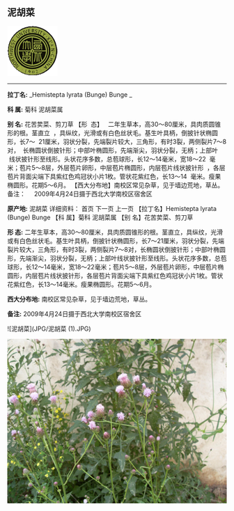 ## 泥胡菜

![西北大学校园网络植物志](JPG/nwu.gif)

---

**拉丁名:**  _Hemistepta lyrata (Bunge) Bunge _

**科 属:** 菊科 泥胡菜属

**别 名:** 花苦荬菜、剪刀草
【形  态】   二年生草本，高30～80厘米，具肉质圆锥形的根。茎直立
 ，具纵纹，光滑或有白色丝状毛。基生叶具柄，倒披针状椭圆形，长7～
 21厘米，羽状分裂，先端裂片较大，三角形，有时3裂，两侧裂片7～8对，
 长椭圆状倒披针形；中部叶椭圆形，先端渐尖，羽状分裂，无柄；上部叶
 线状披针形至线形。头状花序多数，总苞球形，长12～14毫米，宽18～22
 毫米；苞片5～8层，外层苞片卵形，中层苞片椭圆形，内层苞片线状披针形
 ，各层苞片背面尖端下具紫红色鸡冠状小片1枚。管状花紫红色，长13～14
 毫米。瘦果椭圆形。花期5～6月。
【西大分布地】南校区常见杂草，见于墙边荒地，草丛。
备注：
    2009年4月24日摄于西北大学南校区宿舍区
　
　

**原产地:** 泥胡菜
详细资料： 首页 下一页 上一页 
【拉丁名】Hemistepta lyrata (Bunge) Bunge 
【科 属】菊科 泥胡菜属
【别 名】花苦荬菜、剪刀草

**形  态:** 二年生草本，高30～80厘米，具肉质圆锥形的根。茎直立，具纵纹，光滑或有白色丝状毛。基生叶具柄，倒披针状椭圆形，长7～21厘米，羽状分裂，先端裂片较大，三角形，有时3裂，两侧裂片7～8对，长椭圆状倒披针形；中部叶椭圆形，先端渐尖，羽状分裂，无柄；上部叶线状披针形至线形。头状花序多数，总苞球形，长12～14毫米，宽18～22毫米；苞片5～8层，外层苞片卵形，中层苞片椭圆形，内层苞片线状披针形，各层苞片背面尖端下具紫红色鸡冠状小片1枚。管状花紫红色，长13～14毫米。瘦果椭圆形。花期5～6月。

**西大分布地:** 南校区常见杂草，见于墙边荒地，草丛。

**备注:** 2009年4月24日摄于西北大学南校区宿舍区　　

![泥胡菜](JPG/泥胡菜 (1).JPG) 

![泥胡菜](JPG/泥胡菜.JPG) 

